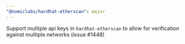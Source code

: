 ```yaml
---
"@nomiclabs/hardhat-etherscan": major
---
```


Support multiple api keys in `hardhat-etherscan` to allow for verification against multiple networks (issue #1448)
